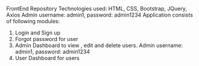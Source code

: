 FrontEnd Repository
Technologies used: HTML, CSS, Bootstrap, JQuery, Axios
Admin username: admin1, password: admin1234
Application consists of following modules:
  1. Login and Sign up
  2. Forgot password for user
  3. Admin Dashboard  to view , edit and delete users. Admin username: admin1, password: admin1234
  4. User Dashboard for users
